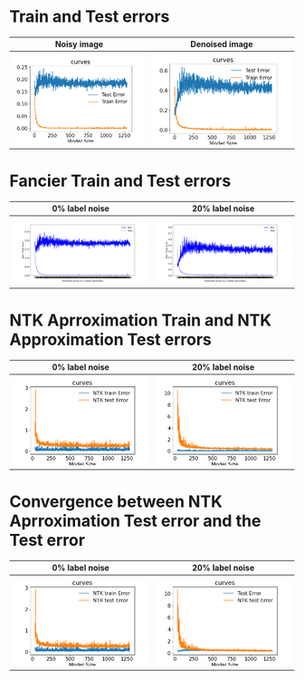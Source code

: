 
# Train and Test errors

Noisy image             |  Denoised image
:----------------------:|:-------------------------:
<img src="images/experiment1/traintest_ 0noise.png" width="425"/> | <img src="images/experiment1/traintest_20noise.png" width="425"/> 


# Fancier Train and Test errors

0% label noise          |  20% label noise
:----------------------:|:-------------------------:
<img src="images/experiment1/fancier_traintest_ 0noise.png" width="425"/> | <img src="images/experiment1/fancier_traintest_20noise.png" width="425"/> 

# NTK Aprroximation Train and NTK Approximation Test errors

0% label noise          |  20% label noise
:----------------------:|:-------------------------:
<img src="images/experiment1/ntk_traintest_ 0noise.png" width="425"/> | <img src="images/experiment1/ntk_traintest_20noise.png" width="425"/> 


#  Convergence between NTK Aprroximation Test error and the Test error

0% label noise          |  20% label noise
:----------------------:|:-------------------------:
<img src="images/experiment1/ntk_traintest_ 0noise.png" width="425"/> | <img src="images/experiment1/ntk_test__test_20noise.png" width="425"/> 